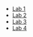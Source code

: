 - [Lab 1](https://github.com/omarkhalil117/Core-Java-Programming/tree/master/Lab%5B1%5D)
- [Lab 2](https://github.com/omarkhalil117/Core-Java-Programming/tree/master/Lab%5B2%5D)
- [Lab 3](https://github.com/omarkhalil117/Core-Java-Programming/tree/master/Lab%5B3%5D)
- [Lab 4](https://github.com/omarkhalil117/Core-Java-Programming/tree/master/Lab%5B4%5D)
